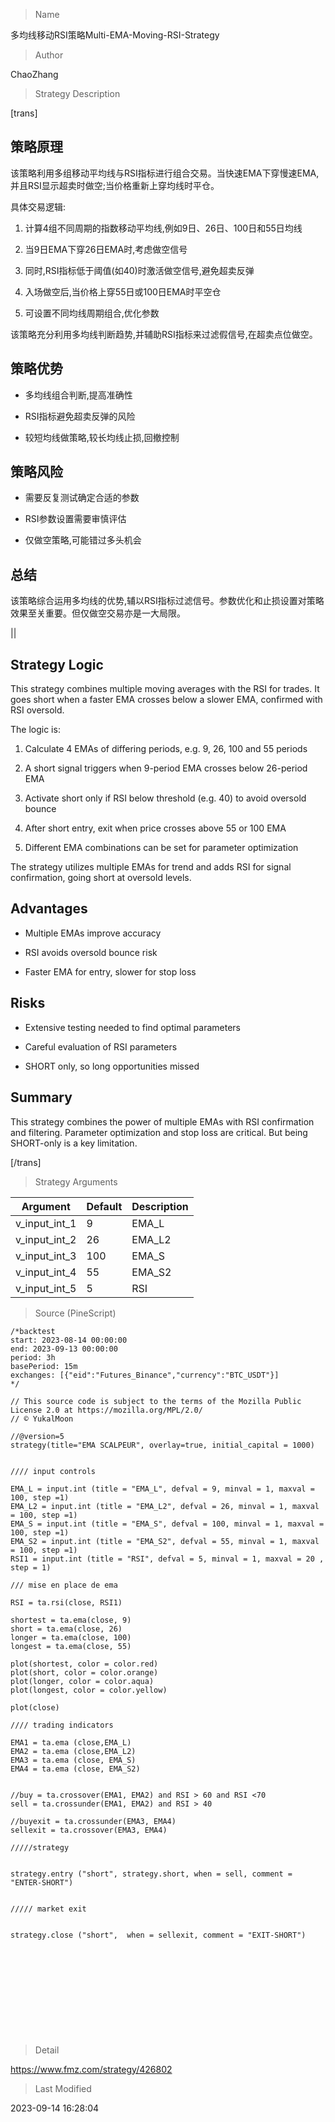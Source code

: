 
> Name

多均线移动RSI策略Multi-EMA-Moving-RSI-Strategy

> Author

ChaoZhang

> Strategy Description


[trans]

## 策略原理

该策略利用多组移动平均线与RSI指标进行组合交易。当快速EMA下穿慢速EMA,并且RSI显示超卖时做空;当价格重新上穿均线时平仓。

具体交易逻辑:

1. 计算4组不同周期的指数移动平均线,例如9日、26日、100日和55日均线

2. 当9日EMA下穿26日EMA时,考虑做空信号

3. 同时,RSI指标低于阈值(如40)时激活做空信号,避免超卖反弹

4. 入场做空后,当价格上穿55日或100日EMA时平空仓

5. 可设置不同均线周期组合,优化参数

该策略充分利用多均线判断趋势,并辅助RSI指标来过滤假信号,在超卖点位做空。

## 策略优势 

- 多均线组合判断,提高准确性

- RSI指标避免超卖反弹的风险

- 较短均线做策略,较长均线止损,回撤控制

## 策略风险

- 需要反复测试确定合适的参数

- RSI参数设置需要审慎评估

- 仅做空策略,可能错过多头机会

## 总结

该策略综合运用多均线的优势,辅以RSI指标过滤信号。参数优化和止损设置对策略效果至关重要。但仅做空交易亦是一大局限。

||

## Strategy Logic

This strategy combines multiple moving averages with the RSI for trades. It goes short when a faster EMA crosses below a slower EMA, confirmed with RSI oversold.

The logic is:

1. Calculate 4 EMAs of differing periods, e.g. 9, 26, 100 and 55 periods

2. A short signal triggers when 9-period EMA crosses below 26-period EMA

3. Activate short only if RSI below threshold (e.g. 40) to avoid oversold bounce

4. After short entry, exit when price crosses above 55 or 100 EMA 

5. Different EMA combinations can be set for parameter optimization

The strategy utilizes multiple EMAs for trend and adds RSI for signal confirmation, going short at oversold levels. 

## Advantages

- Multiple EMAs improve accuracy 

- RSI avoids oversold bounce risk

- Faster EMA for entry, slower for stop loss

## Risks

- Extensive testing needed to find optimal parameters

- Careful evaluation of RSI parameters 

- SHORT only, so long opportunities missed

## Summary

This strategy combines the power of multiple EMAs with RSI confirmation and filtering. Parameter optimization and stop loss are critical. But being SHORT-only is a key limitation.

[/trans]

> Strategy Arguments



|Argument|Default|Description|
|----|----|----|
|v_input_int_1|9|EMA_L|
|v_input_int_2|26|EMA_L2|
|v_input_int_3|100|EMA_S|
|v_input_int_4|55|EMA_S2|
|v_input_int_5|5|RSI|


> Source (PineScript)

``` pinescript
/*backtest
start: 2023-08-14 00:00:00
end: 2023-09-13 00:00:00
period: 3h
basePeriod: 15m
exchanges: [{"eid":"Futures_Binance","currency":"BTC_USDT"}]
*/

// This source code is subject to the terms of the Mozilla Public License 2.0 at https://mozilla.org/MPL/2.0/
// © YukalMoon

//@version=5
strategy(title="EMA SCALPEUR", overlay=true, initial_capital = 1000)


//// input controls

EMA_L = input.int (title = "EMA_L", defval = 9, minval = 1, maxval = 100, step =1)
EMA_L2 = input.int (title = "EMA_L2", defval = 26, minval = 1, maxval = 100, step =1)
EMA_S = input.int (title = "EMA_S", defval = 100, minval = 1, maxval = 100, step =1)
EMA_S2 = input.int (title = "EMA_S2", defval = 55, minval = 1, maxval = 100, step =1)
RSI1 = input.int (title = "RSI", defval = 5, minval = 1, maxval = 20 , step = 1)

/// mise en place de ema

RSI = ta.rsi(close, RSI1)

shortest = ta.ema(close, 9)
short = ta.ema(close, 26)
longer = ta.ema(close, 100)
longest = ta.ema(close, 55)

plot(shortest, color = color.red)
plot(short, color = color.orange)
plot(longer, color = color.aqua)
plot(longest, color = color.yellow)

plot(close)

//// trading indicators

EMA1 = ta.ema (close,EMA_L)
EMA2 = ta.ema (close,EMA_L2)
EMA3 = ta.ema (close, EMA_S)
EMA4 = ta.ema (close, EMA_S2)


//buy = ta.crossover(EMA1, EMA2) and RSI > 60 and RSI <70
sell = ta.crossunder(EMA1, EMA2) and RSI > 40

//buyexit = ta.crossunder(EMA3, EMA4)
sellexit = ta.crossover(EMA3, EMA4)

/////strategy


strategy.entry ("short", strategy.short, when = sell, comment = "ENTER-SHORT")


///// market exit


strategy.close ("short",  when = sellexit, comment = "EXIT-SHORT")












```

> Detail

https://www.fmz.com/strategy/426802

> Last Modified

2023-09-14 16:28:04
